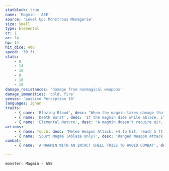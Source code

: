 ```yaml
---
statblock: true
name: 'Magmin - A5E'
source: 'Level Up: Monstrous Menagerie'
size: Small
type: Elemental
cr: 1
ac: 14
hp: 14
hit_dice: 4d6
speed: '30 ft.'
stats:
    - 8
    - 14
    - 10
    - 8
    - 10
    - 10
damage_resistances: 'damage from nonmagical weapons'
damage_immunities: 'cold, fire'
senses: 'passive Perception 10'
languages: Ignan
traits:
    - { name: 'Blazing Blood', desc: "When the magmin takes damage that doesn't kill it, or when it is subjected to fire damage, its magma shell cracks and it is set ablaze. While ablaze, the magmin sheds bright light for 10 feet and dim light for an additional 10 feet. If the magmin is subjected to cold damage while ablaze, this flame is extinguished. The magmin can also set itself ablaze or extinguish itself as an action." }
    - { name: 'Death Burst', desc: 'If the magmin dies while ablaze, it explodes in a burst of magma. Each creature within 10 feet makes a DC 11 Dexterity saving throw, taking 7 (2d6) fire damage on a failed save. Unattended flammable objects in the area are ignited.' }
    - { name: 'Elemental Nature', desc: "A magmin doesn't require air, sustenance, or sleep." }
actions:
    - { name: Touch, desc: 'Melee Weapon Attack: +4 to hit, reach 5 ft., one target. Hit: 5 (1d6 + 2) fire damage. If the magmin is ablaze and the target is a creature, it suffers 5 (1d10) ongoing fire damage until a creature takes an action to extinguish the flame on the target.' }
    - { name: 'Spurt Magma (Ablaze Only)', desc: 'Ranged Weapon Attack: +5 to hit, range 30 ft., one target. Hit: 5 (1d6 + 2) fire damage.' }
combat:
    - { name: 'A MAGMIN WITH AN INTACT SHELL TRIES TO AVOID COMBAT', desc: "WHILE ABLAZE, IT SETS ENEMIES ON FIRE WITH ITS TOUCH, USING SPURT MAGMA WHEN IT CAN'T REACH MELEE RANGE." }

---
```

```statblock
monster: Magmin - A5E
```
